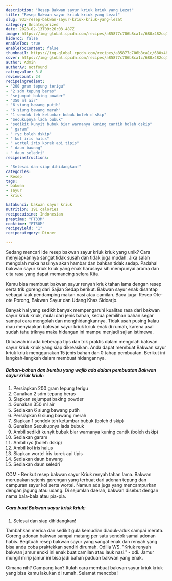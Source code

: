 ```yaml
---
description: "Resep Bakwan sayur kriuk kriuk yang Lezat"
title: "Resep Bakwan sayur kriuk kriuk yang Lezat"
slug: 933-resep-bakwan-sayur-kriuk-kriuk-yang-lezat
category: Uncategorized
date: 2023-02-13T09:26:03.487Z
image: https://img-global.cpcdn.com/recipes/a85877c706b8ca1c/680x482cq70/bakwan-sayur-kriuk-kriuk-foto-resep-utama.jpg
hideToc: false
enableToc: true
enableTocContent: false
thumbnail: https://img-global.cpcdn.com/recipes/a85877c706b8ca1c/680x482cq70/bakwan-sayur-kriuk-kriuk-foto-resep-utama.jpg
cover: https://img-global.cpcdn.com/recipes/a85877c706b8ca1c/680x482cq70/bakwan-sayur-kriuk-kriuk-foto-resep-utama.jpg
author: Admin
authorAv: notfound
ratingvalue: 3.8
reviewcount: 24
recipeingredient:
- "200 gram tepung terigu"
- "2 sdm tepung beras"
- "sejumput baking powder"
- "350 ml air"
- "6 siung bawang putih"
- "6 siung bawang merah"
- "1 sendok teh ketumbar bubuk boleh d skip"
- "Secukupnya lada bubuk"
- "sedikit kunyit bubuk biar warnanya kuning cantik boleh dskip"
- " garam"
- " ryc boleh dskip"
- " kol iris halus"
- " wortel iris korek api tipis"
- " daun bawang"
- " daun seledri"
recipeinstructions:

- "Selesai dan siap dihidangkan!"
categories:
- Resep
tags:
- bakwan
- sayur
- kriuk

katakunci: bakwan sayur kriuk 
nutrition: 191 calories
recipecuisine: Indonesian
preptime: "PT33M"
cooktime: "PT60M"
recipeyield: "1"
recipecategory: Dinner

---
```





Sedang mencari ide resep bakwan sayur kriuk kriuk yang unik? Cara menyiapkannya sangat tidak susah dan tidak juga mudah. Jika salah mengolah maka hasilnya akan hambar dan bahkan tidak sedap. Padahal bakwan sayur kriuk kriuk yang enak harusnya sih mempunyai aroma dan cita rasa yang dapat memancing selera Kita.





Kamu bisa membuat bakwan sayur renyah kriuk tahan lama dengan resep serta trik goreng dari Sajian Sedap berikut. Bakwan sayur enak disantap sebagai lauk pendamping makan nasi atau camilan. Baca juga: Resep Ote-ote Porong, Bakwan Sayur dan Udang Khas Sidoarjo.

Banyak hal yang sedikit banyak mempengaruhi kualitas rasa dari bakwan sayur kriuk kriuk, mulai dari jenis bahan, kedua pemilihan bahan segar sampai cara mengolah dan menghidangkannya. Tidak usah pusing kalau mau menyiapkan bakwan sayur kriuk kriuk enak di rumah, karena asal sudah tahu triknya maka hidangan ini mampu menjadi sajian istimewa.






Di bawah ini ada beberapa tips dan trik praktis dalam mengolah bakwan sayur kriuk kriuk yang siap dikreasikan. Anda dapat membuat Bakwan sayur kriuk kriuk menggunakan 15 jenis bahan dan 0 tahap pembuatan. Berikut ini langkah-langkah dalam membuat hidangannya.

<!--inarticleads1-->

##### Bahan-bahan dan bumbu yang wajib ada dalam pembuatan Bakwan sayur kriuk kriuk:

1. Persiapkan 200 gram tepung terigu
1. Gunakan 2 sdm tepung beras
1. Siapkan sejumput baking powder
1. Gunakan 350 ml air
1. Sediakan 6 siung bawang putih
1. Persiapkan 6 siung bawang merah
1. Siapkan 1 sendok teh ketumbar bubuk (boleh d skip)
1. Gunakan Secukupnya lada bubuk
1. Ambil sedikit kunyit bubuk biar warnanya kuning cantik (boleh dskip)
1. Sediakan  garam
1. Ambil  r*yc* (boleh dskip)
1. Ambil  kol iris halus
1. Siapkan  wortel iris korek api tipis
1. Sediakan  daun bawang
1. Sediakan  daun seledri


COM - Berikut resep bakwan sayur Kriuk renyah tahan lama. Bakwan merupakan sejenis gorengan yang terbuat dari adonan tepung dan campuran sayur kol serta wortel. Namun ada juga yang mencampurkan dengan jagung atau udang. Di sejumlah daerah, bakwan disebut dengan nama bala-bala atau pia-pia. 

<!--inarticleads2-->

##### Cara buat Bakwan sayur kriuk kriuk:


1. Selesai dan siap dihidangkan!

Tambahkan merica dan sedikit gula kemudian diaduk-aduk sampai merata. Goreng adonan bakwan sampai matang per satu sendok samai adonan habis. Begituah resep bakwan sayur yang sangat enak dan renyah yang bisa anda coba praktekkan sendiri dirumah. Odilia WS. &#34;Kriuk renyah bakwan jamur enoki ini enak buat camilan atau lauk nasi.&#34; - odi. Jamur mungil mirip jamur ini bisa jadi bahan paduan bakwan yang enak. 

Gimana nih? Gampang kan? Itulah cara membuat bakwan sayur kriuk kriuk yang bisa kamu lakukan di rumah. Selamat mencoba!
